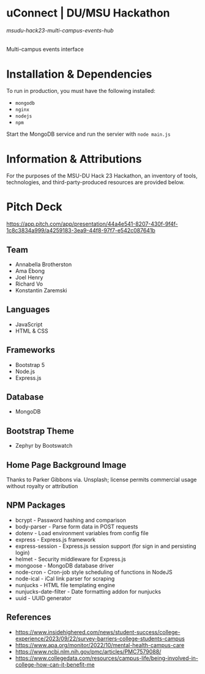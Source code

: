 # uConnect | DU/MSU Hackathon
###### msudu-hack23-multi-campus-events-hub
Multi-campus events interface

# Installation & Dependencies
To run in production, you must have the following installed:

* `mongodb`
* `nginx`
* `nodejs`
* `npm`

Start the MongoDB service and run the servier with `node main.js`

# Information & Attributions
For the purposes of the MSU-DU Hack 23 Hackathon, an inventory of tools, technologies, and third-party-produced resources are provided below.
# Pitch Deck
https://app.pitch.com/app/presentation/44a4e541-8207-430f-9f4f-1c8c3834a999/a4259183-3ea9-44f8-97f7-e542c087641b

## Team
* Annabella Brotherston
* Ama Ebong
* Joel Henry
* Richard Vo
* Konstantin Zaremski

## Languages
* JavaScript
* HTML & CSS

## Frameworks
* Bootstrap 5
* Node.js
* Express.js

## Database
* MongoDB

## Bootstrap Theme
* Zephyr by Bootswatch

## Home Page Background Image
Thanks to Parker Gibbons via. Unsplash; license permits commercial usage without royalty or attribution

## NPM Packages
* bcrypt - Password hashing and comparison
* body-parser - Parse form data in POST requests
* dotenv - Load environment variables from config file
* express - Express.js framework
* express-session - Express.js session support (for sign in and persisting login)
* helmet - Security middleware for Express.js
* mongoose - MongoDB database driver
* node-cron - Cron-job style scheduling of functions in NodeJS
* node-ical - iCal link parser for scraping
* nunjucks - HTML file templating engine
* nunjucks-date-filter - Date formatting addon for nunjucks
* uuid - UUID generator
## References
* https://www.insidehighered.com/news/student-success/college-experience/2023/09/22/survey-barriers-college-students-campus
* https://www.apa.org/monitor/2022/10/mental-health-campus-care
* https://www.ncbi.nlm.nih.gov/pmc/articles/PMC7579088/
* https://www.collegedata.com/resources/campus-life/being-involved-in-college-how-can-it-benefit-me
